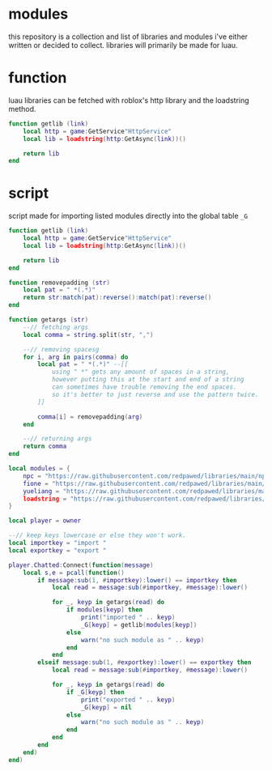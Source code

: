 # modules
this repository is a collection and list of libraries and modules i've either written or decided to collect. libraries will primarily be made for luau.

# function
luau libraries can be fetched with roblox's http library and the loadstring method.

```lua
function getlib (link)
	local http = game:GetService"HttpService"
	local lib = loadstring(http:GetAsync(link))()

	return lib
end
```

# script
script made for importing listed modules directly into the global table `_G`

```lua
function getlib (link)
	local http = game:GetService"HttpService"
	local lib = loadstring(http:GetAsync(link))()

	return lib
end

function removepadding (str)
	local pat = " *(.*)"
	return str:match(pat):reverse():match(pat):reverse()
end

function getargs (str)
	--// fetching args
	local comma = string.split(str, ",")

	--// removing spacesg
	for i, arg in pairs(comma) do
		local pat = " *(.*)" --[[
			using " *" gets any amount of spaces in a string,
			however putting this at the start and end of a string
			can sometimes have trouble removing the end spaces.
			so it's better to just reverse and use the pattern twice.
		]]

		comma[i] = removepadding(arg)
	end

	--// returning args
	return comma
end

local modules = {
	npc = "https://raw.githubusercontent.com/redpawed/libraries/main/npc.lua",
	fione = "https://raw.githubusercontent.com/redpawed/libraries/main/fione.lua",
	yueliang = "https://raw.githubusercontent.com/redpawed/libraries/main/yueliang.lua",
	loadstring = "https://raw.githubusercontent.com/redpawed/libraries/main/loadstring.lua",
}

local player = owner

--// keep keys lowercase or else they won't work.
local importkey = "import "
local exportkey = "export "

player.Chatted:Connect(function(message)
	local s,e = pcall(function()
		if message:sub(1, #importkey):lower() == importkey then
			local read = message:sub(#importkey, #message):lower()

			for _, keyp in getargs(read) do
				if modules[keyp] then
					print("imported " .. keyp)
					_G[keyp] = getlib(modules[keyp])
				else
					warn("no such module as " .. keyp)
				end
			end
		elseif message:sub(1, #exportkey):lower() == exportkey then
			local read = message:sub(#importkey, #message):lower()

			for _, keyp in getargs(read) do
				if _G[keyp] then
					print("exported " .. keyp)
					_G[keyp] = nil
				else
					warn("no such module as " .. keyp)
				end
			end
		end
	end)
end)
```
